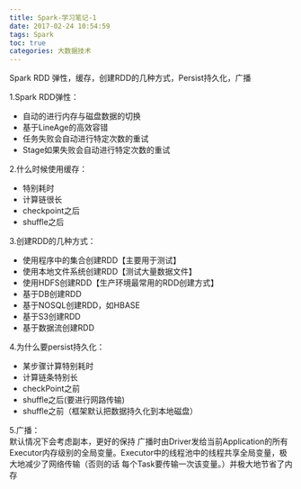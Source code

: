 ```yaml
---
title: Spark-学习笔记-1
date: 2017-02-24 10:54:59
tags: Spark
toc: true
categories: 大数据技术
---
```

Spark RDD 弹性，缓存，创建RDD的几种方式，Persist持久化，广播  

<!-- more -->
1.Spark RDD弹性：
- 自动的进行内存与磁盘数据的切换
- 基于LineAge的高效容错
- 任务失败会自动进行特定次数的重试
- Stage如果失败会自动进行特定次数的重试

2.什么时候使用缓存：
- 特别耗时
- 计算链很长
- checkpoint之后
- shuffle之后

3.创建RDD的几种方式：
- 使用程序中的集合创建RDD【主要用于测试】
- 使用本地文件系统创建RDD【测试大量数据文件】
- 使用HDFS创建RDD【生产环境最常用的RDD创建方式】
- 基于DB创建RDD
- 基于NOSQL创建RDD，如HBASE
- 基于S3创建RDD
- 基于数据流创建RDD

4.为什么要persist持久化：
- 某步骤计算特别耗时
- 计算链条特别长
- checkPoint之前
- shuffle之后(要进行网路传输)
- shuffle之前（框架默认把数据持久化到本地磁盘）

5.广播：  
默认情况下会考虑副本，更好的保持
广播时由Driver发给当前Application的所有Executor内存级别的全局变量。Executor中的线程池中的线程共享全局变量，极大地减少了网络传输（否则的话
每个Task要传输一次该变量。）并极大地节省了内存
